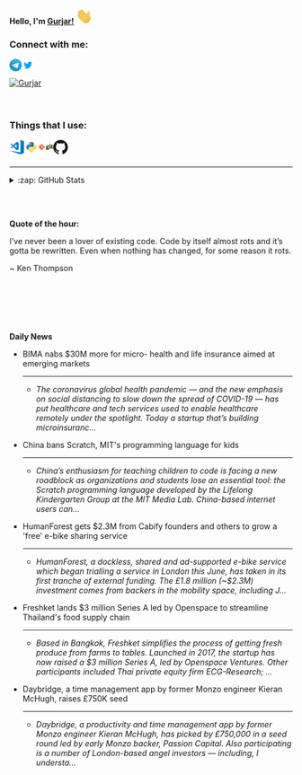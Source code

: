 #### Hello, I'm [Gurjar!](https://GurjarKing.github.io) <img src="https://raw.githubusercontent.com/ABSphreak/ABSphreak/master/gifs/Hi.gif" width="30px"></h2>


### Connect with me:

[<img align="left" alt="Gurjar | Telegram" width="22px" src="https://raw.githubusercontent.com/github/explore/80688e429a7d4ef2fca1e82350fe8e3517d3494d/topics/telegram/telegram.png" />][Telegram]
[<img align="left" alt="Gurjar | Twitter" width="22px" src="https://raw.githubusercontent.com/github/explore/80688e429a7d4ef2fca1e82350fe8e3517d3494d/topics/twitter/twitter.png" />][Twitter]
<br >
<br >
<a href="https://github.com/GurjarKing"><img src="https://komarev.com/ghpvc/?username=GurjarKing" alt="Gurjar" /></a> <br />
<br />
<br />
<!-- <br >

![](https://visitor-badge.glitch.me/badge?page_id=GurjarKing)

<br /> -->

### Things that I use:

[<img align="left" alt="Visual Studio Code" width="26px" src="https://raw.githubusercontent.com/github/explore/80688e429a7d4ef2fca1e82350fe8e3517d3494d/topics/visual-studio-code/visual-studio-code.png" />][VSCode]
[<img align="left" alt="Python" width="26px" src="https://raw.githubusercontent.com/github/explore/80688e429a7d4ef2fca1e82350fe8e3517d3494d/topics/python/python.png" />][Python]
[<img align="left" alt="Git" width="26px" src="https://raw.githubusercontent.com/github/explore/80688e429a7d4ef2fca1e82350fe8e3517d3494d/topics/git/git.png" />][Git]
[<img align="left" alt="GitHub" width="26px" src="https://raw.githubusercontent.com/github/explore/78df643247d429f6cc873026c0622819ad797942/topics/github/github.png" />][Github]

<br />
<br />

---
<details>
  <summary>:zap: GitHub Stats</summary>

<img align="left" alt="Gurjar's Github Stats" src="https://github-readme-stats.vercel.app/api?username=GurjarKing&show_icons=true&hide_border=true&count_private=true&include_all_commit=true&theme=algolia" />

</details>

<!-- ### 🔔 My latest tweet
<a href="https://twitter.com/Gurjar_King43" target="_blank">
	<img src="https://github.com/GurjarKing/GurjarKing/raw/master/tweet.png" width="70%" align="center" alt="Click to view on Twitter" title="My latest tweet, as an image"/>
</a> -->
<br>

<pre>

</pre>

**Quote of the hour:**

I’ve never been a lover of existing code. Code by itself almost rots and it’s gotta be rewritten. Even when nothing has changed, for some reason it rots.

~ Ken Thompson
<pre>

</pre>
<br>
<pre>


</pre>
<strong>Daily News</strong>
  
  - BIMA nabs $30M more for micro- health and life insurance aimed at emerging markets
     <hr/>
     
      - *The coronavirus global health pandemic — and the new emphasis on social distancing to slow down the spread of COVID-19 — has put healthcare and tech services used to enable healthcare remotely under the spotlight. Today a startup that’s building microinsuranc…*
     
  - China bans Scratch, MIT's programming language for kids
      <hr/>
      
      - *China’s enthusiasm for teaching children to code is facing a new roadblock as organizations and students lose an essential tool: the Scratch programming language developed by the Lifelong Kindergarten Group at the MIT Media Lab. China-based internet users can…*
      
  - HumanForest gets $2.3M from Cabify founders and others to grow a 'free' e-bike sharing service
      <hr/>
      
      - *HumanForest, a dockless, shared and ad-supported e-bike service which began trialling a service in London this June, has taken in its first tranche of external funding. The £1.8 million (~$2.3M) investment comes from backers in the mobility space, including J…*
      
  - Freshket lands $3 million Series A led by Openspace to streamline Thailand's food supply chain
      <hr/>
      
      - *Based in Bangkok, Freshket simplifies the process of getting fresh produce from farms to tables. Launched in 2017, the startup has now raised a $3 million Series A, led by Openspace Ventures. Other participants included Thai private equity firm ECG-Research; …*
       
  - Daybridge, a time management app by former Monzo engineer Kieran McHugh, raises £750K seed
      <hr/>
       
       - *Daybridge, a productivity and time management app by former Monzo engineer Kieran McHugh, has picked by £750,000 in a seed round led by early Monzo backer, Passion Capital. Also participating is a number of London-based angel investors — including, I understa…*
      

<br />

[VSCode]: https://code.visualstudio.com/
[Python]: https://www.python.org/
[Git]: https://git-scm.com/
[Github]: https://github.com/
[Telegram]: https://t.me/Gurjar_King/
[Twitter]: https://twitter.com/Gurjar_King43/
